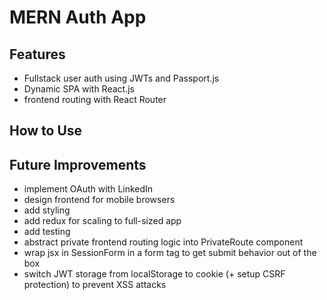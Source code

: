 # MERN Auth App

## Features
- Fullstack user auth using JWTs and Passport.js
- Dynamic SPA with React.js
- frontend routing with React Router

## How to Use


## Future Improvements
- implement OAuth with LinkedIn
- design frontend for mobile browsers
- add styling
- add redux for scaling to full-sized app
- add testing
- abstract private frontend routing logic into PrivateRoute component
- wrap jsx in SessionForm in a form tag to get submit behavior out of the box
- switch JWT storage from localStorage to cookie (+ setup CSRF protection) to prevent XSS attacks
